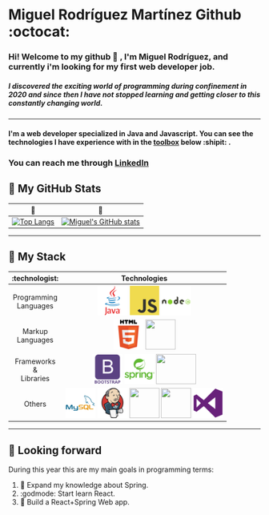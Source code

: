 # Miguel Rodríguez Martínez Github :octocat:

### Hi! Welcome to my github :wave: , I'm Miguel Rodríguez, and currently i'm looking for my first web developer job.
##### I discovered the exciting world of programming during confinement in 2020 and since then I have not stopped learning and getting closer to this constantly changing world.
-------------
#### I'm a web developer specialized in Java and Javascript. You can see the technologies I have experience with in the [toolbox](#toolbox) below :shipit: .
### You can reach me through <a href="https://www.linkedin.com/in/web-developer-software-miguel-rodriguez/?locale=en_US" target="_blank">LinkedIn</a>

## :beginner: My GitHub Stats

| :footprints: | :memo: |
|- |-|
|[![Top Langs](https://github-readme-stats.vercel.app/api/top-langs/?username=MiguelJRM95&layout=compact&theme=react)](https://github.com/anuraghazra/github-readme-stats) | [![Miguel's GitHub stats](https://github-readme-stats.vercel.app/api?username=MiguelJRM95&count_private=true&show_icons=true&theme=react)](https://github.com/anuraghazra/github-readme-stats) |

-------------

## :round_pushpin: My Stack
<table align="center">
<thead>
  <tr>
    <th>:technologist: <a name="toolbox"/></th>
    <th>Technologies</th>
  </tr>
</thead>
<tbody align="center">
  <tr>
    <td>Programming <br /> Languages</td>
    <td><img src="https://github.com/devicons/devicon/blob/master/icons/java/java-original-wordmark.svg" width="60" height="60"/> <img src="https://github.com/devicons/devicon/blob/master/icons/javascript/javascript-original.svg" width="60" height="60"/> <img src="https://github.com/devicons/devicon/blob/master/icons/nodejs/nodejs-original-wordmark.svg" width="60" height="60"/></td>
  </tr>
  <tr>
    <td>Markup <br /> Languages</td>
    <td><img src="https://github.com/devicons/devicon/blob/master/icons/html5/html5-original-wordmark.svg" width="60" height="60"/> <img src="https://www.svgrepo.com/show/31053/xml.svg" width="60" height="60"/>
  </tr>
  <tr>
    <td>Frameworks <br />&<br /> Libraries</td>
    <td><img src="https://github.com/devicons/devicon/blob/master/icons/bootstrap/bootstrap-plain-wordmark.svg" width="60" height="60"/> <img src="https://github.com/devicons/devicon/blob/master/icons/spring/spring-original-wordmark.svg" width="60" height="60"/> <img src="https://www.nextontop.com/assets/img/services/web/expressjs.svg" width="80" height="60"/></td>
  </tr>
  <tr>
    <td>Others</td>
    <td><img src="https://github.com/devicons/devicon/blob/master/icons/mysql/mysql-original-wordmark.svg" width="60" height="60"/> <img src="https://github.com/devicons/devicon/blob/master/icons/jenkins/jenkins-original.svg" width="60" height="60"/> <img src="https://iconape.com/wp-content/png_logo_vector/postman.png" width="60" height="60"/> <img src="https://cdn.worldvectorlogo.com/logos/eclipse-11.svg" width="60" height="60"/> <img src="https://github.com/devicons/devicon/blob/master/icons/visualstudio/visualstudio-plain.svg" width="60" height="60"/></td>
  </tr>
</tbody>
</table>

-------------

## :telescope: Looking forward
During this year this are my main goals in programming terms:

1. :leaves: Expand my knowledge about Spring.
2. :godmode: Start learn React.
3. :wrench: Build a React+Spring Web app.

<!--
**MiguelJRM95/MiguelJRM95** is a ✨ _special_ ✨ repository because its `README.md` (this file) appears on your GitHub profile.

Here are some ideas to get you started:

- 🔭 I’m currently working on ...
- 🌱 I’m currently learning ...
- 👯 I’m looking to collaborate on ...
- 🤔 I’m looking for help with ...
- 💬 Ask me about ...
- 📫 How to reach me: ...
- 😄 Pronouns: ...
- ⚡ Fun fact: ...
-->
